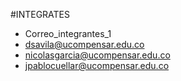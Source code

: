 #INTEGRATES
* Correo_integrantes_1
* dsavila@ucompensar.edu.co
* nicolasgarcia@ucompensar.edu.co
* jpablocuellar@ucompensar.edu.co
